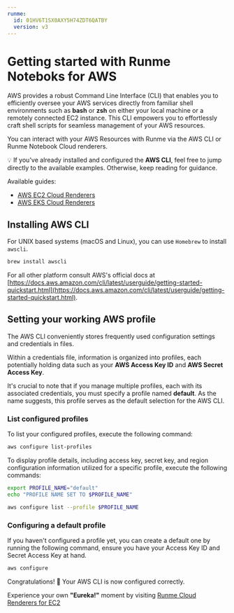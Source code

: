 ```yaml
---
runme:
  id: 01HV6T1SX0AXY5H74ZDT6QATBY
  version: v3
---
```


# Getting started with Runme Noteboks for AWS

AWS provides a robust Command Line Interface (CLI) that enables you to efficiently oversee your AWS services directly from familiar shell environments such as **bash** or **zsh** on either your local machine or a remotely connected EC2 instance. This CLI empowers you to effortlessly craft shell scripts for seamless management of your AWS resources.

You can interact with your AWS Resources with Runme via the AWS CLI or Runme Notebook Cloud renderers.

💡 If you've already installed and configured the **AWS CLI**, feel free to jump directly to the available examples. Otherwise, keep reading for guidance.

Available guides:

-  [AWS EC2 Cloud Renderers](ec2.md)
- [AWS EKS Cloud Renderers](eks.md)

## Installing AWS CLI

For UNIX based systems (macOS and Linux), you can use `Homebrew` to install `awscli`.

```sh {"id":"01HQRA46HYEXYTCYN03PY77Z9B"}
brew install awscli
```

For all other platform consult AWS's official docs at [https://docs.aws.amazon.com/cli/latest/userguide/getting-started-quickstart.html](https://docs.aws.amazon.com/cli/latest/userguide/getting-started-quickstart.html).

## Setting your working AWS profile

The AWS CLI conveniently stores frequently used configuration settings and credentials in files.

Within a credentials file, information is organized into profiles, each potentially holding data such as your **AWS Access Key ID** and **AWS Secret Access Key**.

It's crucial to note that if you manage multiple profiles, each with its associated credentials, you must specify a profile named **default**. As the name suggests, this profile serves as the default selection for the AWS CLI.

### List configured profiles

To list your configured profiles, execute the following command:

```sh {"id":"01HV6VND4H1HHJ9RPZC2BZBEFS"}
aws configure list-profiles
```

To display profile details, including access key, secret key, and region configuration information utilized for a specific profile, execute the following commands:

```sh {"id":"01HV6VWQWV48H1P32E3FBTZXQZ","promptEnv":"yes","terminalRows":"2"}
export PROFILE_NAME="default"
echo "PROFILE NAME SET TO $PROFILE_NAME"
```

```sh {"id":"01HV6VR5P3DNBBRS24G43P384G"}
aws configure list --profile $PROFILE_NAME
```

### Configuring a default profile

If you haven't configured a profile yet, you can create a default one by running the following command, ensure you have your Access Key ID and Secret Access Key at hand.

```sh {"background":"true","id":"01HQRA9RW8S8XJ21HFVW02VGBS","terminalRows":"10"}
aws configure
```

Congratulations! 🥳 Your AWS CLI is now configured correctly.

Experience your own **"Eureka!"** moment by visiting [Runme Cloud Renderers for EC2](ec2.md)
